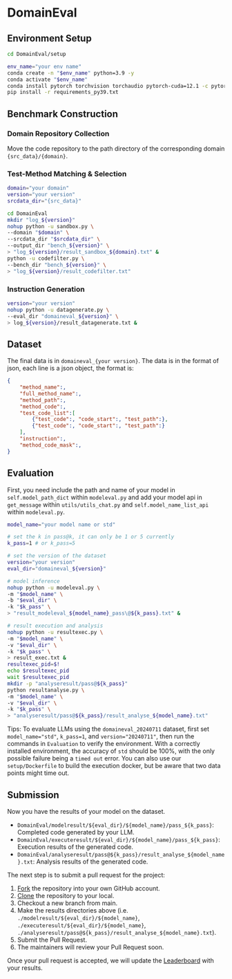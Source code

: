 # DomainEval

## Environment Setup
```bash
cd DomainEval/setup

env_name="your env name"
conda create -n "$env_name" python=3.9 -y
conda activate "$env_name"
conda install pytorch torchvision torchaudio pytorch-cuda=12.1 -c pytorch -c nvidia -y
pip install -r requirements_py39.txt
```

## Benchmark Construction

### Domain Repository Collection

Move the code repository to the path directory of the corresponding domain `{src_data}/{domain}`.

### Test-Method Matching & Selection
```bash
domain="your domain"
version="your version"
srcdata_dir="{src_data}"

cd DomainEval
mkdir "log_${version}"
nohup python -u sandbox.py \
--domain "$domain" \
--srcdata_dir "$srcdata_dir" \
--output_dir "bench_${version}" \
> "log_${version}/result_sandbox_${domain}.txt" &
python -u codefilter.py \
--bench_dir "bench_${version}" \
> "log_${version}/result_codefilter.txt"
```
### Instruction Generation
```bash
version="your version"
nohup python -u datagenerate.py \
--eval_dir "domaineval_${version}" \
> log_${version}/result_datagenerate.txt &
```

## Dataset

The final data is in `domaineval_{your version}`.
The data is in the format of json, each line is a json object, the format is:
```json
{
    "method_name":,
    "full_method_name":,
    "method_path":,
    "method_code":,
    "test_code_list":[
        {"test_code":, "code_start":, "test_path":},
        {"test_code":, "code_start":, "test_path":}
    ],
    "instruction":,
    "method_code_mask":,
}
```

## Evaluation
First, you need include the path and name of your model in `self.model_path_dict` within `modeleval.py`
and add your model api in `get_message` within `utils/utils_chat.py` and `self.model_name_list_api` within `modeleval.py`.

```bash
model_name="your model name or std"

# set the k in pass@k, it can only be 1 or 5 currently
k_pass=1 # or k_pass=5

# set the version of the dataset
version="your version"
eval_dir="domaineval_${version}"

# model inference
nohup python -u modeleval.py \
-m "$model_name" \
-b "$eval_dir" \
-k "$k_pass" \
> "result_modeleval_${model_name}_pass\@${k_pass}.txt" &

# result execution and analysis
nohup python -u resultexec.py \
-m "$model_name" \
-v "$eval_dir" \
-k "$k_pass" \
> result_exec.txt &
resultexec_pid=$!
echo $resultexec_pid
wait $resultexec_pid
mkdir -p "analyseresult/pass@${k_pass}"
python resultanalyse.py \
-m "$model_name" \
-v "$eval_dir" \
-k "$k_pass" \
> "analyseresult/pass@${k_pass}/result_analyse_${model_name}.txt"
```

Tips: 
To evaluate LLMs using the `domaineval_20240711` dataset, first set `model_name="std"`, `k_pass=1`, and `version="20240711"`, then run the commands in `Evaluation` to verify the environment. With a correctly installed environment, the accuracy of `std` should be 100%, with the only possible failure being a `timed out` error. You can also use our `setup/Dockerfile` to build the execution docker, but be aware that two data points might time out.

## Submission

Now you have the results of your model on the dataset.

- `DomainEval/modelresult/${eval_dir}/${model_name}/pass_${k_pass}`: Completed code generated by your LLM.
- `DomainEval/executeresult/${eval_dir}/${model_name}/pass_${k_pass}`: Execution results of the generated code.
- `DomainEval/analyseresult/pass@${k_pass}/result_analyse_${model_name}.txt`: Analysis results of the generated code.

The next step is to submit a pull request for the project:

1. [Fork](https://help.github.com/articles/fork-a-repo/) the repository into your own GitHub account.
2. [Clone](https://docs.github.com/en/repositories/creating-and-managing-repositories/cloning-a-repository) the repository to your local.
3. Checkout a new branch from main.
4. Make the results directories above (i.e. `./modelresult/${eval_dir}/${model_name}`, `./executeresult/${eval_dir}/${model_name}`, `./analyseresult/pass@${k_pass}/result_analyse_${model_name}.txt`).
5. Submit the Pull Request.
6. The maintainers will review your Pull Request soon.

Once your pull request is accepted, we will update the [Leaderboard](https://domaineval.github.io/leaderboard.html) with your results.
